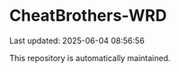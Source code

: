 # CheatBrothers-WRD

Last updated: 2025-06-04 08:56:56

This repository is automatically maintained.
